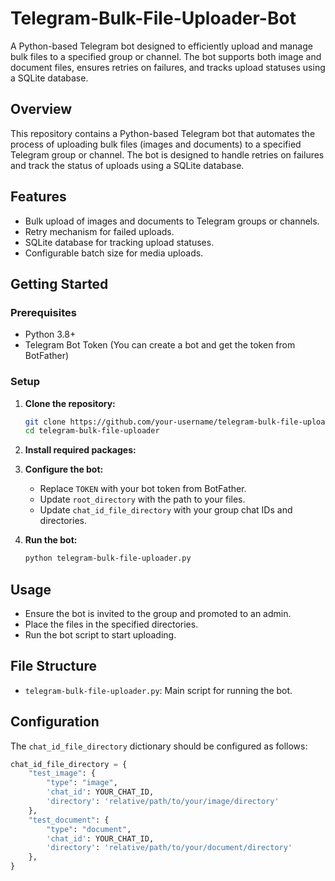 # Telegram-Bulk-File-Uploader-Bot
A Python-based Telegram bot designed to efficiently upload and manage bulk files to a specified group or channel. The bot supports both image and document files, ensures retries on failures, and tracks upload statuses using a SQLite database.

## Overview
This repository contains a Python-based Telegram bot that automates the process of uploading bulk files (images and documents) to a specified Telegram group or channel. The bot is designed to handle retries on failures and track the status of uploads using a SQLite database.

## Features
- Bulk upload of images and documents to Telegram groups or channels.
- Retry mechanism for failed uploads.
- SQLite database for tracking upload statuses.
- Configurable batch size for media uploads.

## Getting Started

### Prerequisites
- Python 3.8+
- Telegram Bot Token (You can create a bot and get the token from BotFather)

### Setup

1. **Clone the repository:**
    ```bash
    git clone https://github.com/your-username/telegram-bulk-file-uploader.git
    cd telegram-bulk-file-uploader
    ```

2. **Install required packages:**

3. **Configure the bot:**
    - Replace `TOKEN` with your bot token from BotFather.
    - Update `root_directory` with the path to your files.
    - Update `chat_id_file_directory` with your group chat IDs and directories.

4. **Run the bot:**
    ```bash
    python telegram-bulk-file-uploader.py
    ```

## Usage
- Ensure the bot is invited to the group and promoted to an admin.
- Place the files in the specified directories.
- Run the bot script to start uploading.

## File Structure
- `telegram-bulk-file-uploader.py`: Main script for running the bot.

## Configuration
The `chat_id_file_directory` dictionary should be configured as follows:

```python
chat_id_file_directory = {
    "test_image": {
        "type": "image",
        'chat_id': YOUR_CHAT_ID,
        'directory': 'relative/path/to/your/image/directory'
    },
    "test_document": {
        "type": "document",
        'chat_id': YOUR_CHAT_ID,
        'directory': 'relative/path/to/your/document/directory'
    },
}
